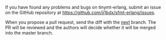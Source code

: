 If you have found any problems and bugs on tinymt-erlang,
submit an issue on the GitHub repository at
<https://github.com/jj1bdx/sfmt-erlang/issues>.

When you propose a pull request, send the diff with the
[next](https://github.com/jj1bdx/sfmt-erlang/tree/next) branch.
The PR will be reviewed and the authors will decide whether
it will be merged into the master branch.
